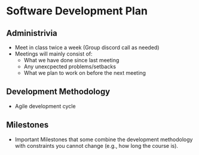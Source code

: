 # Software Development Plan

## Administrivia
* Meet in class twice a week (Group discord call as needed)
* Meetings will mainly consist of:
  * What we have done since last meeting
  * Any unexcpected problems/setbacks
  * What we plan to work on before the next meeting

## Development Methodology
* Agile development cycle

## Milestones
* Important Milestones that some combine the development methodology with constraints you cannot change (e.g., how long the course is).